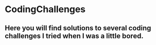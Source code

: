 # CodingChallenges
## Here you will find solutions to several coding challenges I tried when I was a little bored.
